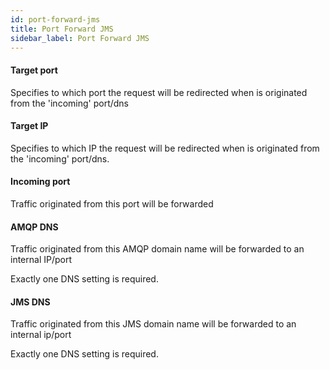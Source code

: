 ```yaml
---
id: port-forward-jms
title: Port Forward JMS
sidebar_label: Port Forward JMS
---
```

#### Target port
Specifies to which port the request will be redirected when is originated from the 'incoming' port/dns

#### Target IP
Specifies to which IP the request will be redirected when is originated from the 'incoming' port/dns.

#### Incoming port
Traffic originated from this port will be forwarded


#### AMQP DNS
Traffic originated from this AMQP domain name will be forwarded to an internal IP/port

Exactly one DNS setting is required.

#### JMS DNS
Traffic originated from this JMS domain name will be forwarded to an internal ip/port

Exactly one DNS setting is required.

